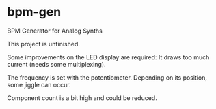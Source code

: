 # bpm-gen
BPM Generator for Analog Synths

This project is unfinished.

Some improvements on the LED display are required: It draws too much current (needs some multiplexing).

The frequency is set with the potentiometer. Depending on its position, some jiggle can occur.

Component count is a bit high and could be reduced.
